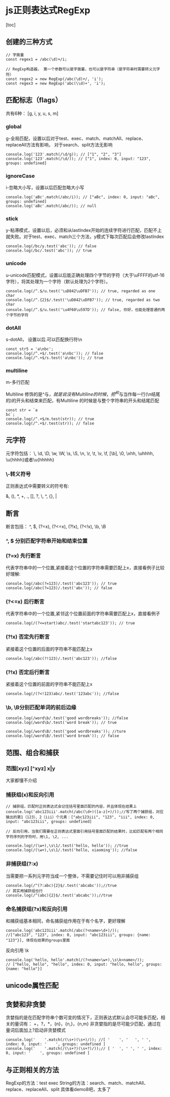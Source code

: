 #  js正则表达式RegExp
[toc]
## 创建的三种方式
```
// 字面量
const regex1 = /abc(\d)+/i;

// RegExp构造器， 第一个参数可以是字面量，也可以是字符串（是字符串时需要转义元字符）
const regex2 = new RegExp(/abc(\d)+/, 'i');
const regex3 = new RegExp('abc(\\d)+', 'i');
```
## 匹配标志（flags）
共有6种： [g, i, y, u, s, m]
### global
g-全局匹配，设置以后对于test、exec、match、matchAll、replace、replaceAll方法有影响， 对于search、split方法无影响
```
console.log('123'.match(/\d/g)); // ["1", "2", "3"]
console.log('123'.match(/\d/)); // ["1", index: 0, input: "123", groups: undefined]
```
### ignoreCase
i-忽略大小写，设置以后匹配忽略大小写
```
console.log('aBc'.match(/abc/i)); // ["aBc", index: 0, input: "aBc", groups: undefined]
console.log('aBc'.match(/abc/)); // null
```
### stick
y-粘滞模式，设置以后，必须和从lastIndex开始的连续字符进行匹配，匹配不上就失败。对于test、exec、match三个方法，y模式下每次匹配后会修改lastIndex
```
console.log(/bc/y.test('abc')); // false
console.log(/bc/.test('abc')); // true
```
### unicode
u-unicode匹配模式，设置以后能正确处理四个字节的字符（大于\uFFFF的utf-16字符），将其处理为一个字符（默认处理为2个字符）。
```
console.log(/^.$/u.test('\uD842\uDFB7')); // true, regarded as one char
console.log(/^.{2}$/.test('\uD842\uDFB7')); // true, regarded as two char
console.log(/^.$/u.test('\u4F60\u597D')); // false, 你好，也能处理普通的两个字节的字符
```

### dotAll
s-dotAll， 设置以后.可以匹配换行符\n
```
const str5 = 'a\nbc';
console.log(/^.+$/.test('a\nbc')); // false
console.log(/^.+$/s.test('a\nbc')); // true
```

### multiline
m-多行匹配

Multiline 修饰的是^与$，就是说没有Multiline的时候，把^和$与当作每一行(\n结尾的)的开头和结束来匹配，有Multiline 的时候是与整个字符串的开头和结尾匹配
```
const str = `a
bc`;
console.log(/^.+$/m.test(str)); // true
console.log(/^.+$/.test(str)); // false
```

## 元字符
元字符包括： \\, \d, \D, \w, \W, \s, \S, \n, \r, \t, \v, \f, [\b], \0, \xhh, \uhhhh, \u{hhhh}或者\u{hhhhh} 
### \\-转义符号
正则表达式中需要转义的符号有:

&, (), *, +, ., [], ?, \\, ^, {}, |

## 断言
断言包括： ^, $, (?=x), (?<=x), (?!x), (?<!x), \b, \B
### ^, $ 分别匹配字符串开始和结束位置

### (?=x) 先行断言
代表字符串中的一个位置,紧接着这个位置的字符串需要匹配上x，直接看例子比较好理解:
```
console.log(/abc(?=123)/.test('abc123')); // true
console.log(/abc(?=123)/.test('abc')); // false
```
### (?<=x) 后行断言
代表字符串中的一个位置,紧邻这个位置前面的字符串需要匹配上x，直接看例子
```
console.log(/(?<=start)abc/.test('startabc123')); // true
```
### (?!x) 否定先行断言
紧接着这个位置的后面的字符串不能匹配上x
```
console.log(/abc(?!123)/.test('abc123')); //false
```
### (?!x) 否定后行断言
紧接着这个位置的前面的字符串不能匹配上x
```
console.log(/(?<!123)abc/.test('123abc')); //false
```

###  \b, \B分别匹配单词的前后边缘
```
console.log(/word\b/.test('good wordbreaks')); //false
console.log(/word\b/.test('word break')); // true

console.log(/word\B/.test('good wordbreaks')); //ture
console.log(/word\B/.test('word break')); // false
```
## 范围、组合和捕获
### 范围[xyz] [^xyz] x|y
大家都懂不介绍

### 捕获组(x)和反向引用
```
// 捕获组，匹配时正则表达式会记住括号里面匹配的内容，并且体现在结果上
console.log('abc123iii'.match(/abc(\d+)([a-z]+)/));//写了两个捕获组，对应输出的第1（123）、2（iii）个元素：["abc123iii", "123", "iii", index: 0, input: "abc123iii", groups: undefined]

// 反向引用，当我们需要在正则表达式里面引用括号里面匹配的结果时，比如匹配有两个相同字符序列的字符时，用\1, \2, ...

console.log(/(\w+),\s\1/.test('hello, hello')); //true
console.log(/(\w+),\s\1/.test('hello, xiaoming')); //false
```
### 非捕获组(?:x)
当需要把一系列元字符当成一个整体，不需要记住时可以用非捕获组
```
console.log(/^(?:abc){2}$/.test('abcabc'));//true
// 其实用捕获组也行
console.log(/^(abc){2}$/.test('abcabc'));//true
```
### 命名捕获组(?<name>x)和反向引用
和捕获组基本相同，命名捕获组作用在于有个名字，更好理解
```
console.log('abc123iii'.match(/abc(?<name>\d+)/));
//["abc123", "123", index: 0, input: "abc123iii", groups: {name: "123"}], 体现在结果的groups里面
```
反向引用 \k<name>
```
console.log('hello, hello'.match(/(?<name>\w+),\s\k<name>/));
// ["hello, hello", "hello", index: 0, input: "hello, hello", groups: {name: "hello"}]
```
## unicode属性匹配

## 贪婪和非贪婪
贪婪指的是在匹配字符串个数可变的情况下，正则表达式默认会尽可能多匹配，相关的量词有： +，?，*，{n}，{n,}，{n,m}
非贪婪指的是尽可能少匹配，通过在量词后面加上?启动非贪婪模式
```
console.log('    '.match(/(\s+)(\s+)/)); //[ '    ', '   ', ' ', index: 0, input: '    ', groups: undefined ]
console.log('    '.match(/(\s+?)(\s+?)/));// [ '  ', ' ', ' ', index: 0, input: '    ', groups: undefined ]
```
## 与正则相关的方法
RegExp的方法：test exec
String的方法：search、match、matchAll、replace、replaceAll、split
具体看demo8吧，太多了